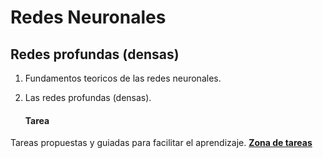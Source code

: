 # Redes Neuronales

## Redes profundas (densas)
1. Fundamentos teoricos de las redes neuronales.
2. Las redes profundas (densas).


    #### Tarea
Tareas propuestas y guiadas para facilitar el aprendizaje.
**[Zona de tareas](/redesneuronales/tareas1/)** 